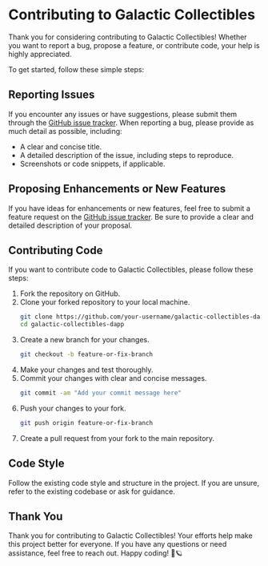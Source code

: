 # Contributing to Galactic Collectibles

Thank you for considering contributing to Galactic Collectibles! Whether you want to report a bug, propose a feature, or contribute code, your help is highly appreciated.

To get started, follow these simple steps:

## Reporting Issues

If you encounter any issues or have suggestions, please submit them through the [GitHub issue tracker](https://github.com/rezaiyan/galactic-collectibles-dapp/issues). When reporting a bug, please provide as much detail as possible, including:

- A clear and concise title.
- A detailed description of the issue, including steps to reproduce.
- Screenshots or code snippets, if applicable.

## Proposing Enhancements or New Features

If you have ideas for enhancements or new features, feel free to submit a feature request on the [GitHub issue tracker](https://github.com/rezaiyan/galactic-collectibles-dapp/issues). Be sure to provide a clear and detailed description of your proposal.

## Contributing Code

If you want to contribute code to Galactic Collectibles, please follow these steps:

1. Fork the repository on GitHub.
2. Clone your forked repository to your local machine.
   ```bash
   git clone https://github.com/your-username/galactic-collectibles-dapp.git
   cd galactic-collectibles-dapp
   ```
3. Create a new branch for your changes.
   ```bash
   git checkout -b feature-or-fix-branch
   ```
4. Make your changes and test thoroughly.
5. Commit your changes with clear and concise messages.
   ```bash
   git commit -am "Add your commit message here"
   ```
6. Push your changes to your fork.
   ```bash
   git push origin feature-or-fix-branch
   ```
7. Create a pull request from your fork to the main repository.

## Code Style

Follow the existing code style and structure in the project. If you are unsure, refer to the existing codebase or ask for guidance.

## Thank You

Thank you for contributing to Galactic Collectibles! Your efforts help make this project better for everyone. If you have any questions or need assistance, feel free to reach out. Happy coding! 🚀🪐